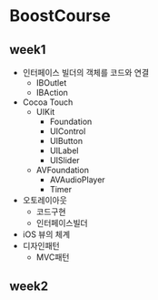 # BoostCourse

## week1

- 인터페이스 빌더의 객체를 코드와 연결
  - IBOutlet
  - IBAction
- Cocoa Touch
  - UIKit
    - Foundation
    - UIControl
    - UIButton
    - UILabel
    - UISlider
  - AVFoundation
    - AVAudioPlayer
    - Timer
- 오토레이아웃
  - 코드구현
  - 인터페이스빌더
- iOS 뷰의 체계
- 디자인패턴
  - MVC패턴

## week2



